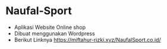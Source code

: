 # Naufal-Sport
+ Aplikasi Website Online shop
+ Dibuat menggunakan Wordpress
+ Berikut Linknya 
https://miftahur-rizki.xyz/NaufalSport.co.id/
